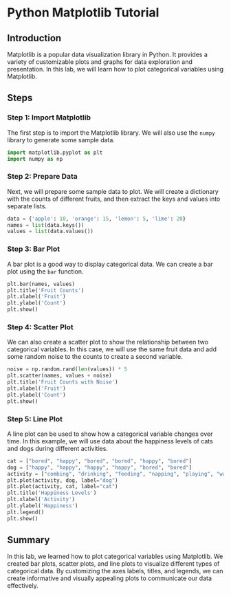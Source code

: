 # Python Matplotlib Tutorial

## Introduction

Matplotlib is a popular data visualization library in Python. It provides a variety of customizable plots and graphs for data exploration and presentation. In this lab, we will learn how to plot categorical variables using Matplotlib.

## Steps

### Step 1: Import Matplotlib

The first step is to import the Matplotlib library. We will also use the `numpy` library to generate some sample data.

```python
import matplotlib.pyplot as plt
import numpy as np
```

### Step 2: Prepare Data

Next, we will prepare some sample data to plot. We will create a dictionary with the counts of different fruits, and then extract the keys and values into separate lists.

```python
data = {'apple': 10, 'orange': 15, 'lemon': 5, 'lime': 20}
names = list(data.keys())
values = list(data.values())
```

### Step 3: Bar Plot

A bar plot is a good way to display categorical data. We can create a bar plot using the `bar` function.

```python
plt.bar(names, values)
plt.title('Fruit Counts')
plt.xlabel('Fruit')
plt.ylabel('Count')
plt.show()
```

### Step 4: Scatter Plot

We can also create a scatter plot to show the relationship between two categorical variables. In this case, we will use the same fruit data and add some random noise to the counts to create a second variable.

```python
noise = np.random.rand(len(values)) * 5
plt.scatter(names, values + noise)
plt.title('Fruit Counts with Noise')
plt.xlabel('Fruit')
plt.ylabel('Count')
plt.show()
```

### Step 5: Line Plot

A line plot can be used to show how a categorical variable changes over time. In this example, we will use data about the happiness levels of cats and dogs during different activities.

```python
cat = ["bored", "happy", "bored", "bored", "happy", "bored"]
dog = ["happy", "happy", "happy", "happy", "bored", "bored"]
activity = ["combing", "drinking", "feeding", "napping", "playing", "washing"]
plt.plot(activity, dog, label="dog")
plt.plot(activity, cat, label="cat")
plt.title('Happiness Levels')
plt.xlabel('Activity')
plt.ylabel('Happiness')
plt.legend()
plt.show()
```

## Summary

In this lab, we learned how to plot categorical variables using Matplotlib. We created bar plots, scatter plots, and line plots to visualize different types of categorical data. By customizing the axes labels, titles, and legends, we can create informative and visually appealing plots to communicate our data effectively.
